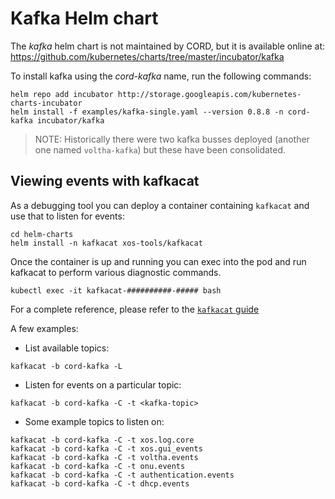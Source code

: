 # Kafka Helm chart

The *kafka* helm chart is not maintained by CORD, but it is available online at: <https://github.com/kubernetes/charts/tree/master/incubator/kafka>

To install kafka using the *cord-kafka* name, run the following commands:

```shell
helm repo add incubator http://storage.googleapis.com/kubernetes-charts-incubator
helm install -f examples/kafka-single.yaml --version 0.8.8 -n cord-kafka incubator/kafka
```

> NOTE: Historically there were two kafka busses deployed (another one named
> `voltha-kafka`) but these have been consolidated.

## Viewing events with kafkacat

As a debugging tool you can deploy a container containing `kafkacat` and use
that to listen for events:

```shell
cd helm-charts
helm install -n kafkacat xos-tools/kafkacat
```

Once the container is up and running you can exec into the pod and run kafkacat
to perform various diagnostic commands.

```shell
kubectl exec -it kafkacat-##########-##### bash
```

For a complete reference, please refer to the [`kafkacat`
guide](https://github.com/edenhill/kafkacat)

 A few examples:

- List available topics:

```shell
kafkacat -b cord-kafka -L
```

- Listen for events on a particular topic:

```shell
kafkacat -b cord-kafka -C -t <kafka-topic>
```

- Some example topics to listen on:

```shell
kafkacat -b cord-kafka -C -t xos.log.core
kafkacat -b cord-kafka -C -t xos.gui_events
kafkacat -b cord-kafka -C -t voltha.events
kafkacat -b cord-kafka -C -t onu.events
kafkacat -b cord-kafka -C -t authentication.events
kafkacat -b cord-kafka -C -t dhcp.events
```
